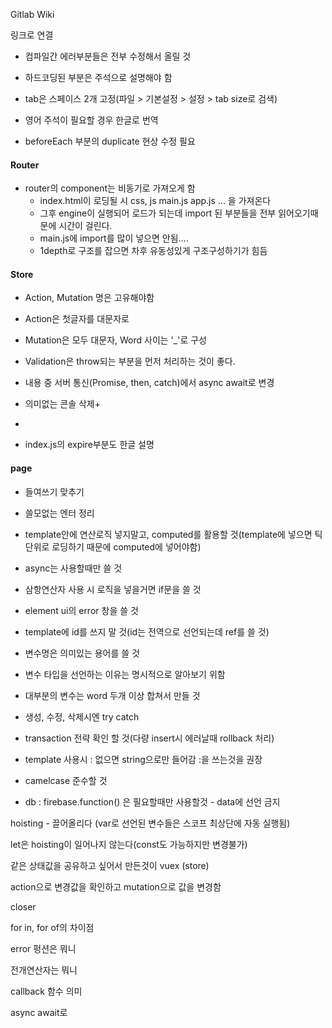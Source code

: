 Gitlab Wiki 

링크로 연결

- 컴파일간 에러부분들은 전부 수정해서 올릴 것

- 하드코딩된 부분은 주석으로 설명해야 함
- tab은 스페이스 2개 고정(파일 > 기본설정 > 설정 > tab size로 검색)
- 영어 주석이 필요할 경우 한글로 번역
- beforeEach 부분의 duplicate 현상 수정 필요

#### Router

- router의 component는 비동기로 가져오게 함
  - index.html이 로딩될 시 css, js main.js app.js ... 을 가져온다
  - 그후 engine이 실행되어 로드가 되는데 import 된 부분들을 전부 읽어오기때문에 시간이 걸린다.
  - main.js에 import를 많이 넣으면 안됨....
  - 1depth로 구조를 잡으면 차후 유동성있게 구조구성하기가 힘듬

#### Store

- Action, Mutation 명은 고유해야함
- Action은 첫글자를 대문자로
- Mutation은 모두 대문자, Word 사이는 '_'로 구성

- Validation은 throw되는 부분을 먼저 처리하는 것이 좋다.
- 내용 중 서버 통신(Promise, then, catch)에서 async await로 변경
- 의미없는 콘솔 삭제+
- 
- index.js의 expire부분도 한글 설명

#### page

- 들여쓰기 맞추기

- 쓸모없는 엔터 정리

- template안에 연산로직 넣지말고, computed를 활용할 것(template에 넣으면 틱단위로 로딩하기 때문에 computed에 넣어야함)

- async는 사용할때만 쓸 것

- 삼항연산자 사용 시 로직을 넣을거면 if문을 쓸 것

- element ui의 error 창을 쓸 것

- template에 id를 쓰지 말 것(id는 전역으로 선언되는데 ref를 쓸 것)

- 변수명은 의미있는 용어를 쓸 것

- 변수 타입을 선언하는 이유는 명시적으로 알아보기 위함

- 대부분의 변수는 word 두개 이상 합쳐서 만들 것

- 생성, 수정, 삭제시엔 try catch

- transaction 전략 확인 할 것(다량 insert시 에러날때 rollback 처리)

- template 사용시 : 없으면 string으로만 들어감 :을 쓰는것을 권장

- camelcase 준수할 것

- db : firebase.function() 은 필요할때만 사용할것 - data에 선언 금지

  



hoisting - 끌어올리다 (var로 선언된 변수들은 스코프 최상단에 자동 실행됨)

let은 hoisting이 일어나지 않는다(const도 가능하지만 변경불가)

같은 상태값을 공유하고 싶어서 만든것이 vuex (store)

action으로 변경값을 확인하고 mutation으로 값을 변경함

closer

for in, for of의 차이점

error 펑션은 뭐니

전개연산자는 뭐니

callback 함수 의미 

async await로